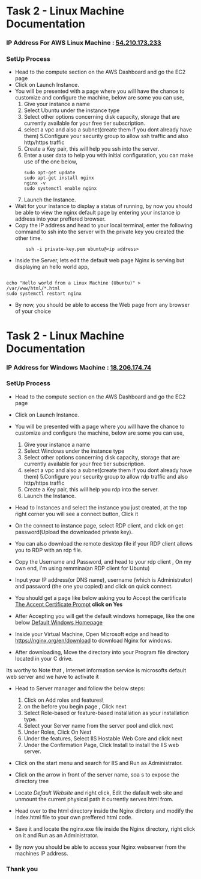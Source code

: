 # Task 2 - Linux Machine Documentation
### IP Address For AWS Linux Machine : [54.210.173.233](http://ec2-54-210-173-233.compute-1.amazonaws.com)

### SetUp Process
- Head to the compute section on the AWS Dashboard and go the EC2 page
- Click on Launch Instance.
- You will be presented with a page where you will have the chance to customize and configure the machine, below are some you can use,
    1. Give your instance a name
    2. Select Ubuntu under the instance type
    3. Select other options concerning disk capacity, storage that are currently available for your free tier subscription.
    4. select a vpc and also a subnet(create them if you dont already have them)
    5.Configure your security group to allow ssh traffic and also http/https traffic
    6. Create a Key pair, this will help you ssh into the server.
    6. Enter a user data to help you with initial configuration, you can make use of the one below,
        ```shell
        sudo apt-get update
        sudo apt-get install nginx
        nginx -v
        sudo systemctl enable nginx
        ```
    7. Launch the Instance.
- Wait for your instance to display a status of running, by now you should be able to view the nginx default page by entering your instance ip address into your preffered browser.
- Copy the IP address and head to your local terminal, enter the following command to ssh into the server with the private key you created the other time.
    ```shell
        ssh -i private-key.pem ubuntu@<ip address>
    ```
- Inside the Server, lets edit the default web page Nginx is serving but displaying an hello world app,
```shell

echo "Hello world from a Linux Machine (Ubuntu)" > /var/www/html/*.html
sudo systemctl restart nginx
```
- By now, you should be able to access the Web page from any browser of your choice


# Task 2 - Linux Machine Documentation

### IP Address for Windows Machine : [18.206.174.74](http://ec2-18-206-174-74.compute-1.amazonaws.com)


### SetUp Process
- Head to the compute section on the AWS Dashboard and go the EC2 page
- Click on Launch Instance.
- You will be presented with a page where you will have the chance to customize and configure the machine, below are some you can use,
    1. Give your instance a name
    2. Select Windows under the instance type
    3. Select other options concerning disk capacity, storage that are currently available for your free tier subscription.
    4. select a vpc and also a subnet(create them if you dont already have them)
    5.Configure your security group to allow rdp traffic and also http/https traffic
    6. Create a Key pair, this will help you rdp into the server.
    7. Launch the Instance.
- Head to Instances and select the instance you just created, at the top right corner you will see a connect button, Click it
- On the connect to instance page, select RDP client, and click on get password(Upload the downloaded private key).
- You can also download the remote desktop file if your RDP client allows you to RDP with an rdp file.
- Copy the Username and Password, and head to your rdp client , On my own end, i'm using remmina(an RDP client for Ubuntu)
- Input your IP address(or DNS name), username (which is Administrator) and password (the one you copied) and click on quick connect.

- You should get a page like below asking you to Accept the certificate
[The Accept Certificate Prompt](/cert.png)
<b>click on Yes</b>

- After Accepting you will get the default windows homepage, like the one below
[Default Windows Homepage](/windows.png)

- Inside your Virtual Machine, Open Microsoft edge and head to https://nginx.org/en/download to download Nginx for windows.

- After downloading, Move the directory into your Program file directory located in your C drive.

Its worthy to Note that , Internet information service is microsofts default web server and we have to activate it 

- Head to Server manager and follow the below steps:
    1. Click on Add roles and features\
    2. on the before you begin page , Click next
    3. Select Role-based or feature-based installation as your installation type.
    4. Select your Server name from the server pool and click next
    5. Under Roles, Click On Next
    6. Under the features, Select IIS Hostable Web Core and click next
    7. Under the Confirmation Page, Click Install to install the IIS web server.
- Click on the start menu and search for IIS and Run as Administrator.
- Click on the arrow in front of the server name, soa s to expose the directory tree
- Locate *Default Website* and right click, Edit the dafault web site and unmount the current physical path it currently serves html from.
- Head over to the html directory inside the Nginx dirctory and modify the index.html file to your own preffered html code.

- Save it and locate the nginx.exe file inside the Nginx directory, right click on it and Run as an Administrator.

- By now you should be able to access your Nginx webserver from the machines IP address.


### Thank you









